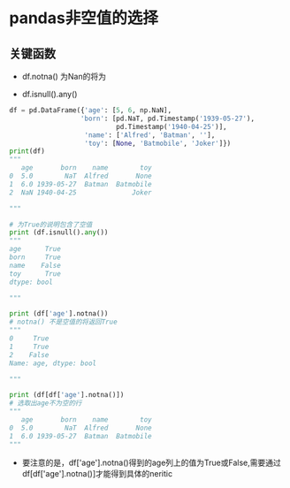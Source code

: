 # pandas非空值的选择

## 关键函数

* df.notna()   为Nan的将为

* df.isnull().any()


```python
df = pd.DataFrame({'age': [5, 6, np.NaN],
                  'born': [pd.NaT, pd.Timestamp('1939-05-27'),
                           pd.Timestamp('1940-04-25')],
                   'name': ['Alfred', 'Batman', ''],
                   'toy': [None, 'Batmobile', 'Joker']})
print(df)
"""
   age       born    name        toy
0  5.0        NaT  Alfred       None
1  6.0 1939-05-27  Batman  Batmobile
2  NaN 1940-04-25              Joker

"""

# 为True的说明包含了空值
print (df.isnull().any())
"""
age      True
born     True
name    False
toy      True
dtype: bool

"""

print (df['age'].notna())
# notna() 不是空值的将返回True
"""
0     True
1     True
2    False
Name: age, dtype: bool

"""

print (df[df['age'].notna()])
# 选取出age不为空的行
"""
   age       born    name        toy
0  5.0        NaT  Alfred       None
1  6.0 1939-05-27  Batman  Batmobile
"""

```

* 要注意的是，df['age'].notna()得到的age列上的值为True或False,需要通过df[df['age'].notna()]才能得到具体的neritic